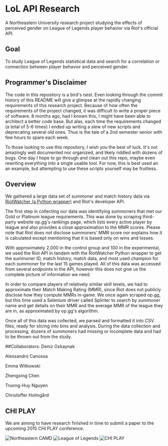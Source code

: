 LoL API Research
================

A Northeastern University research project studying the effects of perceived gender on League of Legends player behavior via Riot's official API.

## Goal
To study League of Legends statistical data and search for a correlation or connection between player behavior and perceived gender.

## Programmer's Disclaimer

The code in this repository is a bird's nest. Even looking through the commit history of this README will give a glimpse at the rapidly changing requirements of this research project. Because of how often the requirements of the project changed, it was difficult to write a proper piece of software. 8 months ago, had I known this, I might have been able to architect a better code base. But alas, each time the requirements changed (a total of 5-6 times) I ended up writing a slew of new scripts and deprecating several old ones. Thus is the tale of a 2nd semester senior with few hours to spare each week.

To those looking to use this repository, I wish you the best of luck. It's not amazingly well documented nor organized, and likely riddled with dozens of bugs. One day I hope to go through and clean out this repo, maybe even rewriting everything into a single usable tool. For now, this is best used an an example, but attempting to use these scripts yourself may be fruitless.

## Overview
We gathered a large data set of summoner and match history data via [RiotWatcher (a Python wrapper)](https://github.com/pseudonym117/Riot-Watcher) and Riot's developer API.

The first step in collecting our data was identifying summoners that met our Gold or Platinum league requirements. This was done by scraping third-party website op.gg's rankings page, which lists every active player by league and also provides a close approximation to the MMR scores. Please note that Riot does not disclose summoners’ MMR score nor explains how it is calculated except mentioning that it is based only on wins and losses. 

With approximately 2,000 in the control group and 100 in the experimental, we used the Riot API in tandem with the RiotWatcher Python wrapper to get the summoner ID, match history, match data, and most used champion for each summoner for the last 15 games played. All of this data was accessed from several endpoints in the API, however this does not give us the complete picture of information we need. 

In order to compare players of relatively similar skill levels, we had to approximate their Match Making Rating (MMR), since Riot does not publicly disclose how they compute MMRs in-game. We once again scraped op.gg, but this time used a Selenium driver called Splinter to search by summoner name and get details on their MMR and the average MMR of the league they are in, as approximated by op.gg's algorithm. 

Once all of this data was collected, we parsed and formatted it into CSV files, ready for slicing into bins and analysis. During the data collection and processing, dozens of summoners had missing or incomplete data and had to be thrown out from the study.

##Collaborators:
Deniz Ozkaynak

Alessandro Canossa

Emma Witkowski

Zhengxing Chen

Truong-Huy Nguyen

Christoffer Holmgård

## CHI PLAY
We are aiming to have research finished in time to submit a paper to the upcoming 2015 CHI PLAY conference.

![Northeastern CAMD](https://raw.github.com/Murkantilism/LoL_API_Research/dev/Screens/camd.png)
![League of Legends](https://raw.github.com/Murkantilism/LoL_API_Research/dev/Screens/lol.png)
![CHI PLAY](https://raw.github.com/Murkantilism/LoL_API_Research/dev/Screens/chiplay.png)
